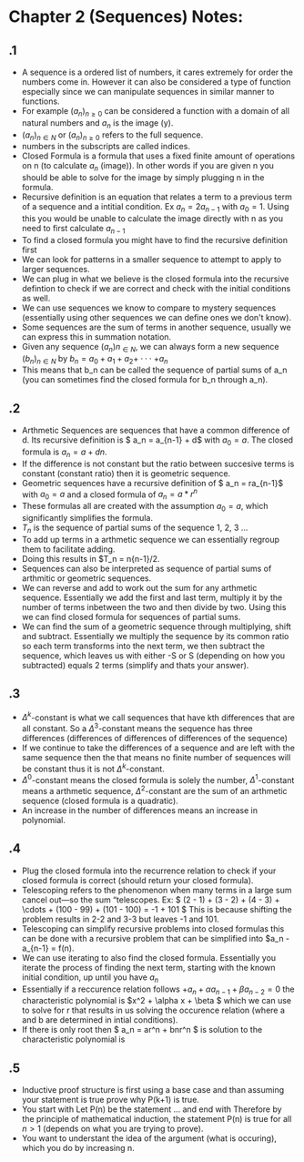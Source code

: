 # Chapter 2 (Sequences) Notes:

## .1
- A sequence is  a ordered list of numbers, it cares extremely for order the numbers come in. However it can also be considered a type of function especially since we can manipulate sequences in similar manner to functions.
- For example $(a_n)_{n≥0}$ can be considered a function with a domain of all natural numbers and $a_n$ is the image (y).  
-  $(a_n)_{n∈N}$ or $(a_n)_{n≥0}$ refers to the full sequence.
- numbers in the subscripts are called indices. 
- Closed Formula is a formula that uses a fixed finite amount of operations on n (to calculate $a_n$ (image)). In other words if you are given n you should be able to solve for the image by simply plugging n in the formula.
- Recursive definition is an equation that relates a term to a previous term of a sequence and a intitial condition. Ex $a_n = 2a_{n−1}$ with $a_0 = 1$. Using this you would be unable to calculate the image directly with n as you need to first calculate $a_{n−1}$
- To find a closed formula you might have to find the recursive definition first
- We can look for patterns in a smaller sequence to attempt to apply to larger sequences.
- We can plug in what we believe is the closed formula into the recursive defintion to check if we are correct and check with the initial conditions as well.
- We can use sequences we know to compare to mystery sequences (essentially using other sequences we can define ones we don't know).
- Some sequences are the sum of terms in another sequence, usually we can express this in summation notation.
- Given any sequence $(a_n)n_{∈N}$, we can always form a new sequence
$(b_n)_{n∈N}$ by $b_n =  a_0 + a_1 + a_2 +$ $· · ·$  $+ a_n$
- This means that b_n can be called the sequence of partial sums of a_n (you can sometimes find the closed formula for b_n through a_n).

## .2
- Arthmetic Sequences are sequences that have a common difference of d. Its recursive definition is $ a_n = a_{n-1} + d$ with $a_0 = a$. The closed formula is $a_n = a + dn$.
- If the difference is not constant but the ratio between succesive terms is constant (constant ratio) then it is geometric sequence.
- Geometric sequences have a recursive definition of $ a_n = ra_{n-1}$ with $a_0 = a$ and a closed formula of $a_n = a * r^n$
- These formulas all are created with the assumption $a_0 = a$, which significantly simplifies the formula. 
- $T_n$ is the sequence of partial sums of the sequence 1, 2, 3 ...
- To add up terms in a arthmetic sequence we can essentially regroup them to facilitate adding.
- Doing this results in $T_n = n{n-1}/2.
- Sequences can also be interpreted as sequence of partial sums of arthmitic or geometric sequences.
- We can reverse and add to work out the sum for any arthmetic sequence. Essentially we add the first and last term, multiply it by the number of terms inbetween the two and then divide by two. Using this we can find closed formula for sequences of partial sums.
- We can find the sum of a geometric sequence through multiplying, shift and subtract. Essentially we multiply the sequence by its common ratio so each term transforms into the next term, we then subtract the sequence, which leaves us with either -S or S (depending on how you subtracted) equals 2 terms (simplify and thats your answer).
## .3
- $\Delta^k$-constant is what we call sequences that have kth differences that are all constant. So a $\Delta^3$-constant means the sequence has three differences (differences of differences of differences of the sequence)
- If we continue to take the differences of a sequence and are left with the same sequence then the that means no finite number of sequences will be constant thus it is not $\Delta^k$-constant.
- $\Delta^0$-constant means the closed formula is solely the number, $\Delta^1$-constant means a arthmetic sequence, $\Delta^2$-constant are the sum of an arthmetic sequence (closed formula is a quadratic).
- An increase in the number of differences means an increase in polynomial.
## .4
- Plug the closed formula into the recurrence relation to check if your closed formula is correct (should return your closed formula).
- Telescoping refers to the phenomenon when many terms in a large sum cancel out—so the sum “telescopes. Ex: $ (2 - 1) + (3 - 2) + (4 - 3) + \cdots + (100 - 99) + (101 - 100) = -1 + 101 $ This is because shifting the problem results in 2-2 and 3-3 but leaves -1 and 101.
- Telescoping can simplify recursive problems into closed formulas this can be done with a recursive problem that can be simplified into $a_n -a_{n-1}  = f(n).
- We can use iterating to also find the closed formula. Essentially you iterate the process of finding the next term, starting with the known initial condition, up until you have $a_n$
- Essentially if a reccurence relation follows $+a_n + \alpha a_{n-1} + \beta a_{n-2} = 0$ the characteristic polynomial is $x^2 + \alpha x + \beta $ which we can use to solve for r that results in us solving the occurence relation (where a and b are determined in intial conditions).
- If there is only root then $ a_n = ar^n + bnr^n $ is solution to the characteristic polynomial is 
## .5
- Inductive proof structure is first using a base case and than assuming your statement is true prove why P(k+1) is true.
- You start with Let P(n) be the statement ... and end with Therefore by the principle of mathematical induction, the statement P(n) is true for all  $n> 1$ (depends on what you are trying to prove).
- You want to understant the idea of the argument (what is occuring), which you do by increasing n. 